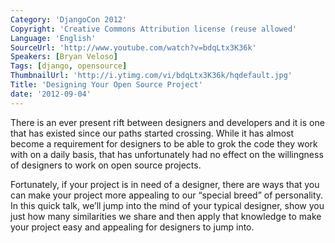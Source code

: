 ```yaml
---
Category: 'DjangoCon 2012'
Copyright: 'Creative Commons Attribution license (reuse allowed'
Language: 'English'
SourceUrl: 'http://www.youtube.com/watch?v=bdqLtx3K36k'
Speakers: [Bryan Veloso]
Tags: [django, opensource]
ThumbnailUrl: 'http://i.ytimg.com/vi/bdqLtx3K36k/hqdefault.jpg'
Title: 'Designing Your Open Source Project'
date: '2012-09-04'
---
```

There is an ever present rift between designers and developers and it is one
that has existed since our paths started crossing. While it has almost become
a requirement for designers to be able to grok the code they work with on a
daily basis, that has unfortunately had no effect on the willingness of
designers to work on open source projects.

Fortunately, if your project is in need of a designer, there are ways that you
can make your project more appealing to our “special breed” of personality. In
this quick talk, we’ll jump into the mind of your typical designer, show you
just how many similarities we share and then apply that knowledge to make your
project easy and appealing for designers to jump into.
